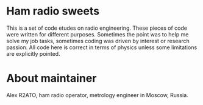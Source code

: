 # Ham radio sweets

This is a set of code etudes on radio engineering. These pieces of code were written for different purposes. Sometimes the point was to help me solve my job tasks, sometimes coding was driven by interest or research passion. All code here is correct in terms of physics unless some limitations are explicitly pointed.

# About maintainer

Alex R2ATO, ham radio operator, metrology engineer in Moscow, Russia.

